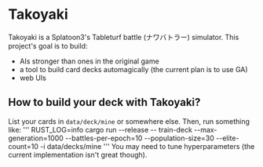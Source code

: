 # Takoyaki
Takoyaki is a Splatoon3's Tableturf battle (ナワバトラー) simulator.
This project's goal is to build:
 - AIs stronger than ones in the original game
 - a tool to build card decks automagically (the current plan is to use GA)
 - web UIs

## How to build your deck with Takoyaki?
List your cards in `data/deck/mine` or somewhere else.
Then, run something like:
'''
RUST_LOG=info cargo run --release -- train-deck --max-generation=1000 --battles-per-epoch=10 --population-size=30 --elite-count=10 -i data/decks/mine
'''
You may need to tune hyperparameters (the current implementation isn't great though).
